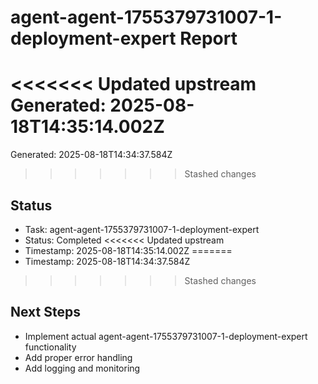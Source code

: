 # agent-agent-1755379731007-1-deployment-expert Report

<<<<<<< Updated upstream
Generated: 2025-08-18T14:35:14.002Z
=======
Generated: 2025-08-18T14:34:37.584Z
>>>>>>> Stashed changes

## Status
- Task: agent-agent-1755379731007-1-deployment-expert
- Status: Completed
<<<<<<< Updated upstream
- Timestamp: 2025-08-18T14:35:14.002Z
=======
- Timestamp: 2025-08-18T14:34:37.584Z
>>>>>>> Stashed changes

## Next Steps
- Implement actual agent-agent-1755379731007-1-deployment-expert functionality
- Add proper error handling
- Add logging and monitoring
